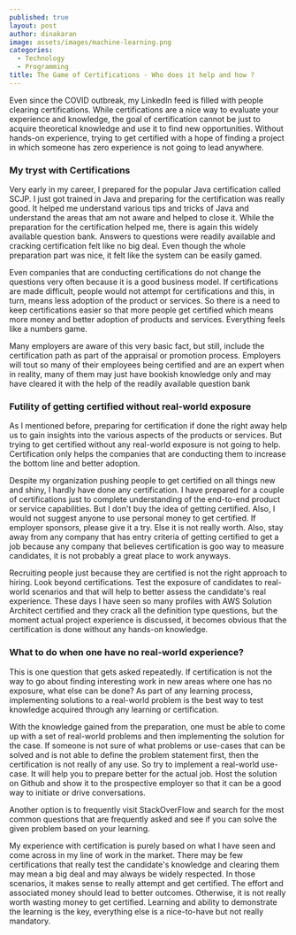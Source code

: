 ```yaml
---
published: true
layout: post
author: dinakaran
image: assets/images/machine-learning.png
categories:
  - Technology
  - Programming
title: The Game of Certifications - Who does it help and how ?
---
```


Even since the COVID outbreak, my LinkedIn feed is filled with people clearing certifications. While certifications are a nice way to evaluate your experience and knowledge, the goal of certification cannot be just to acquire theoretical knowledge and use it to find new opportunities. Without hands-on experience, trying to get certified with a hope of finding a project in which someone has zero experience is not going to lead anywhere. 

### My tryst with Certifications 

Very early in my career, I prepared for the popular Java certification called SCJP. I just got trained in Java and preparing for the certification was really good. It helped me understand various tips and tricks of Java and understand the areas that am not aware and helped to close it. While the preparation for the certification helped me, there is again this widely available question bank. Answers to questions were readily available and cracking certification felt like no big deal. Even though the whole preparation part was nice, it felt like the system can be easily gamed. 

Even companies that are conducting certifications do not change the questions very often because it is a good business model. If certifications are made difficult, people would not attempt for certifications and this, in turn, means less adoption of the product or services. So there is a need to keep certifications easier so that more people get certified which means more money and better adoption of products and services. Everything feels like a numbers game. 

Many employers are aware of this very basic fact, but still, include the certification path as part of the appraisal or promotion process. Employers will tout so many of their employees being certified and are an expert when in reality, many of them may just have bookish knowledge only and may have cleared it with the help of the readily available question bank

### Futility of getting certified without real-world exposure

As I mentioned before, preparing for certification if done the right away help us to gain insights into the various aspects of the products or services. But trying to get certified without any real-world exposure is not going to help. Certification only helps the companies that are conducting them to increase the bottom line and better adoption. 

Despite my organization pushing people to get certified on all things new and shiny, I hardly have done any certification. I have prepared for a couple of certifications just to complete understanding of the end-to-end product or service capabilities. But I don't buy the idea of getting certified. Also, I would not suggest anyone to use personal money to get certified. If employer sponsors, please give it a try. Else it is not really worth. Also, stay away from any company that has entry criteria of getting certified to get a job because any company that believes certification is goo way to measure candidates, it is not probably a great place to work anyways.     

Recruiting people just because they are certified is not the right approach to hiring. Look beyond certifications. Test the exposure of candidates to real-world scenarios and that will help to better assess the candidate's real experience. These days I have seen so many profiles with AWS Solution Architect certified and they crack all the definition type questions, but the moment actual project experience is discussed, it becomes obvious that the certification is done without any hands-on knowledge. 

### What to do when one have no real-world experience? 

This is one question that gets asked repeatedly. If certification is not the way to go about finding interesting work in new areas where one has no exposure,  what else can be done? As part of any learning process, implementing solutions to a real-world problem is the best way to test knowledge acquired through any learning or certification.  

With the knowledge gained from the preparation, one must be able to come up with a set of real-world problems and then implementing the solution for the case.  If someone is not sure of what problems or use-cases that can be solved and is not able to define the problem statement first, then the certification is not really of any use. So try to implement a real-world use-case. It will help you to prepare better for the actual job. Host the solution on Github and show it to the prospective employer so that it can be a good way to initiate or drive conversations.

Another option is to frequently visit StackOverFlow and search for the most common questions that are frequently asked and see if you can solve the given problem based on your learning. 

My experience with certification is purely based on what I have seen and come across in my line of work in the market. There may be few certifications that really test the candidate's knowledge and clearing them may mean a big deal and may always be widely respected. In those scenarios, it makes sense to really attempt and get certified. The effort and associated money should lead to better outcomes. Otherwise, it is not really worth wasting money to get certified. Learning and ability to demonstrate the learning is the key, everything else is a nice-to-have but not really mandatory.
